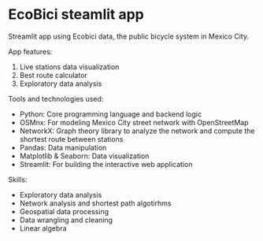 # EcoBici steamlit app

Streamlit app using Ecobici data, the public bicycle system in Mexico City.

App features:
1. Live stations data visualization 
2. Best route calculator
3. Exploratory data analysis

Tools and technologies used:
* Python: Core programming language and backend logic
* OSMnx: For modeling Mexico City street network with OpenStreetMap
* NetworkX: Graph theory library to analyze the network and compute the shortest route between stations
* Pandas: Data manipulation
* Matplotlib & Seaborn: Data visualization
* Streamlit: For building the interactive web application

Skills:
* Exploratory data analysis
* Network analysis and shortest path algotirhms
* Geospatial data processing
* Data wrangling and cleaning
* Linear algebra
